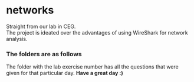 # networks
Straight from our lab in CEG.
<br>
The project is ideated over the advantages of using WireShark for network analysis.
<br>
### The folders are as follows
The folder with the lab exercise number has all the questions that were given for that particular day.
<b>Have a great day :)</b>
